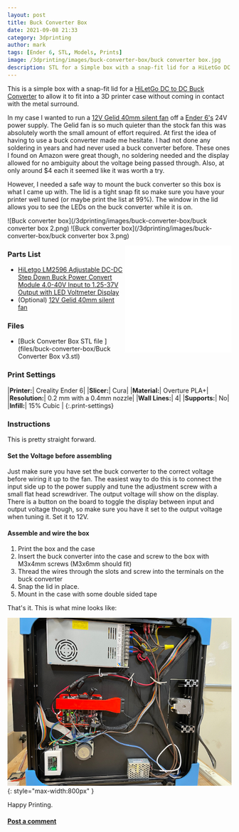 ```yaml
---
layout: post
title: Buck Converter Box
date: 2021-09-08 21:33
category: 3dprinting
author: mark
tags: [Ender 6, STL, Models, Prints]
image: /3dprinting/images/buck-converter-box/buck converter box.jpg
description: STL for a Simple box with a snap-fit lid for a HiLetGo DC to DC Buck Converter
---
```


This is a simple box with a snap-fit lid for a [HiLetGo DC to DC Buck Converter](https://amzn.to/3BRNHw4) to allow it to fit into a 3D printer case without coming in contact with the metal surround.

In my case I wanted to run a [12V Gelid 40mm silent fan](https://amzn.to/3E0vgHq) off a [Ender 6's](https://amzn.to/3zVQq7e) 24V power supply. The Gelid fan is so much quieter than the stock fan this was absolutely worth the small amount of effort required. At first the idea of having to use a buck converter made me hesitate. I had not done any soldering in years and had never used a buck converter before. These ones I found on Amazon were great though, no soldering needed and the display allowed for no ambiguity about the voltage being passed through. Also, at only around $4 each it seemed like it was worth a try.

However, I needed a safe way to mount the buck converter so this box is what I came up with. The lid is a tight snap fit so make sure you have your printer well tuned (or maybe print the list at 99%). The window in the lid allows you to see the LEDs on the buck converter while it is on.

![Buck converter box](/3dprinting/images/buck-converter-box/buck converter box 2.png)
![Buck converter box](/3dprinting/images/buck-converter-box/buck converter box 3.png)

  <iframe style="width:120px;height:240px;float:right" marginwidth="0" marginheight="0" scrolling="no" frameborder="0" src="//ws-na.amazon-adsystem.com/widgets/q?ServiceVersion=20070822&OneJS=1&Operation=GetAdHtml&MarketPlace=US&source=ss&ref=as_ss_li_til&ad_type=product_link&tracking_id=mwp-14-20&language=en_US&marketplace=amazon&region=US&placement=B00BF3S83C&asins=B00BF3S83C&linkId=a9d354e99a26ba872450ec9ee0752d36&show_border=true&link_opens_in_new_window=true"></iframe>
  <iframe style="width:120px;height:240px;float:right" marginwidth="0" marginheight="0" scrolling="no" frameborder="0" src="//ws-na.amazon-adsystem.com/widgets/q?ServiceVersion=20070822&OneJS=1&Operation=GetAdHtml&MarketPlace=US&source=ss&ref=as_ss_li_til&ad_type=product_link&tracking_id=mwp-14-20&language=en_US&marketplace=amazon&region=US&placement=B00LSEBYHU&asins=B00LSEBYHU&linkId=4735e25ee0262a5704efd8f9b5430e87&show_border=true&link_opens_in_new_window=true"></iframe>

### Parts List

- [HiLetgo LM2596 Adjustable DC-DC Step Down Buck Power Convert Module 4.0-40V Input to 1.25-37V Output with LED Voltmeter Display](https://amzn.to/3BRNHw4)
- (Optional) [12V Gelid 40mm silent fan](https://amzn.to/3E0vgHq)

### Files

- [Buck Converter Box STL file <i class='fa fa-download'></i>](files/buck-converter-box/Buck Converter Box v3.stl)

### Print Settings

|**Printer:**| Creality Ender 6|
|**Slicer:**| Cura|
|**Material:**| Overture PLA+|
|**Resolution:**| 0.2 mm with a 0.4mm nozzle|
|**Wall Lines:**| 4|
|**Supports:**| No|
|**Infill:**| 15% Cubic |
{:.print-settings}

### Instructions

This is pretty straight forward.

#### Set the Voltage before assembling

Just make sure you have set the buck converter to the correct voltage before wiring it up to the fan. The easiest way to do this is to connect the input side up to the power supply and tune the adjustment screw with a small flat head screwdriver. The output voltage will show on the display. There is a button on the board to toggle the display between input and output voltage though, so make sure you have it set to the output voltage when tuning it. Set it to 12V.

#### Assemble and wire the box

1. Print the box and the case
2. Insert the buck converter into the case and screw to the box with M3x4mm screws (M3x6mm should fit)
3. Thread the wires through the slots and screw into the terminals on the buck converter
4. Snap the lid in place.
5. Mount in the case with some double sided tape

That's it. This is what mine looks like:

![Ender 6 guts](/3dprinting/images/buck-converter-box/ender-6-guts.jpg){: style="max-width:800px" }

Happy Printing.

#### [Post a comment](https://www.reddit.com/r/MarksMakerSpace/comments/pkrjpe/buck_converter_box/)
